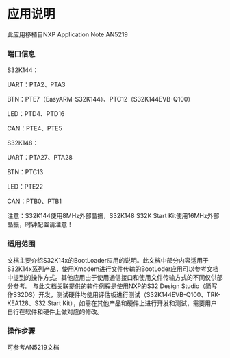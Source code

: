 # 应用说明

此应用移植自NXP Application Note AN5219

### 端口信息
S32K144：

UART：PTA2、PTA3

BTN：PTE7（EasyARM-S32K144）、PTC12（S32K144EVB-Q100）

LED：PTD4、PTD16

CAN：PTE4、PTE5

S32K148：

UART：PTA27、PTA28

BTN：PTC13

LED：PTE22

CAN：PTB0、PTB1

注意：S32K144使用8MHz外部晶振，S32K148 S32K Start Kit使用16MHz外部晶振，时钟配置请注意！

### 适用范围
 
文档主要介绍S32K14x的BootLoader应用的说明。此文档中部分内容适用于S32K14x系列产品，使用Xmodem进行文件传输的BootLoder应用可以参考文档中提到的操作方式。其他应用由于使用通信接口和使用文件传输方式的不同仅供部分参考。
与此文档关联提供的软件例程是使用NXP的S32 Design Studio（简写作S32DS）开发，测试硬件均使用评估板进行测试（S32K144EVB-Q100、TRK-KEA128、S32 Start Kit），如需在其他产品和硬件上进行开发和测试，需要用户自行在软件和硬件上做对应的修改。

### 操作步骤

可参考AN5219文档


